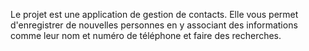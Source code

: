 Le projet est une application  de gestion de contacts.
Elle vous permet d'enregistrer de nouvelles personnes en y associant des informations comme leur nom et numéro de téléphone et faire des recherches.
